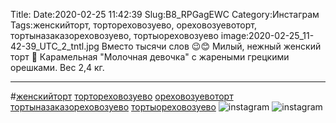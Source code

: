 Title:
Date:2020-02-25 11:42:39
Slug:B8_RPGagEWC
Category:Инстаграм
Tags:женскийторт, тортореховозуево, ореховозуевоторт, тортыназаказореховозуево, тортыореховозуево
image:2020-02-25_11-42-39_UTC_2_tntl.jpg
Вместо тысячи слов 😉😊
Милый, нежный женский торт 💐
Карамельная "Молочная девочка" с жареными грецкими орешками.
Вес 2,4 кг.
__________________________
#[женскийторт]({tag}женскийторт) [тортореховозуево]({tag}тортореховозуево) [ореховозуевоторт]({tag}ореховозуевоторт) [тортыназаказореховозуево]({tag}тортыназаказореховозуево) [тортыореховозуево]({tag}тортыореховозуево)
![instagram]({attach}images/2020-02-25_11-42-39_UTC_2.jpg)
![instagram]({attach}images/2020-02-25_11-42-39_UTC_1.jpg)
